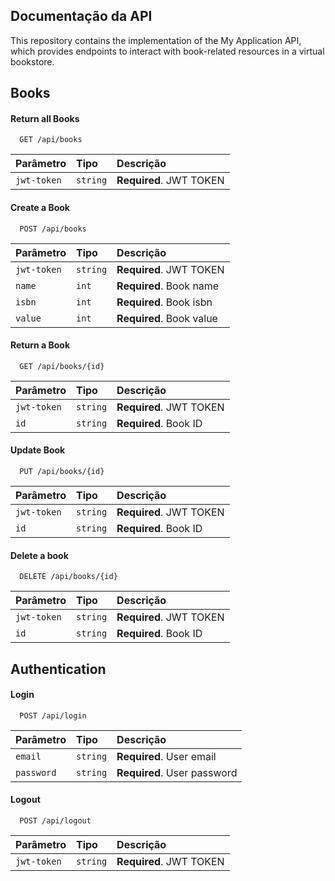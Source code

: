 ## Documentação da API

This repository contains the implementation of the My Application API, which provides endpoints to interact with book-related resources in a virtual bookstore.

## Books

#### Return all Books

```http
  GET /api/books
```

| Parâmetro   | Tipo       | Descrição                           |
| :---------- | :--------- | :---------------------------------- |
| `jwt-token` | `string` | **Required**. JWT TOKEN |

#### Create a Book

```http
  POST /api/books
```

| Parâmetro   | Tipo       | Descrição                           |
| :---------- | :--------- | :---------------------------------- |
| `jwt-token` | `string` | **Required**. JWT TOKEN |
| `name` | `int` | **Required**. Book name |
| `isbn` | `int` | **Required**. Book isbn |
| `value` | `int` | **Required**. Book value |

#### Return a Book

```http
  GET /api/books/{id}
```

| Parâmetro   | Tipo       | Descrição                                   |
| :---------- | :--------- | :------------------------------------------ |
| `jwt-token` | `string` | **Required**. JWT TOKEN |
| `id`      | `string` | **Required**. Book ID |

#### Update Book

```http
  PUT /api/books/{id}
```

| Parâmetro   | Tipo       | Descrição                                   |
| :---------- | :--------- | :------------------------------------------ |
| `jwt-token` | `string` | **Required**. JWT TOKEN |
| `id`      | `string` | **Required**. Book ID |

#### Delete a book

```http
  DELETE /api/books/{id}
```

| Parâmetro   | Tipo       | Descrição                                   |
| :---------- | :--------- | :------------------------------------------ |
| `jwt-token` | `string` | **Required**. JWT TOKEN |
| `id`      | `string` | **Required**. Book ID |


## Authentication

#### Login

```http
  POST /api/login
```

| Parâmetro   | Tipo       | Descrição                                   |
| :---------- | :--------- | :------------------------------------------ |
| `email`      | `string` | **Required**. User email |
| `password`      | `string` | **Required**. User password |

#### Logout

```http
  POST /api/logout
```

| Parâmetro   | Tipo       | Descrição                                   |
| :---------- | :--------- | :------------------------------------------ |
| `jwt-token` | `string` | **Required**. JWT TOKEN |
